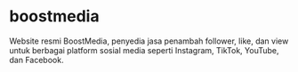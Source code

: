 # boostmedia
Website resmi BoostMedia, penyedia jasa penambah follower, like, dan view untuk berbagai platform sosial media seperti Instagram, TikTok, YouTube, dan Facebook.
